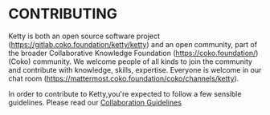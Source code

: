 # CONTRIBUTING

Ketty is both an open source software project (https://gitlab.coko.foundation/ketty/ketty) and an open community, part of the broader Collaborative Knowledge Foundation (https://coko.foundation/) (Coko) community. We welcome people of all kinds to join the community and contribute with knowledge, skills, expertise. Everyone is welcome in our chat room (https://mattermost.coko.foundation/coko/channels/ketty).

In order to contribute to Ketty,you're expected to follow a few sensible guidelines. Please read our [Collaboration Guidelines](https://forum.ketty.community/t/community-collaboration-on-ketty/24)
